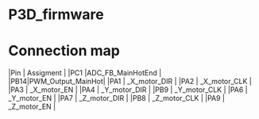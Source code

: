 # P3D_firmware
# Connection map
|Pin |    Assigment     |
|PC1 |ADC_FB_MainHotEnd |
|PB14|PWM_Output_MainHot|
|PA1 |   _X_motor_DIR   |
|PA2 |   _X_motor_CLK   |
|PA3 |   _X_motor_EN    |
|PA4 |   _Y_motor_DIR   |
|PB9 |   _Y_motor_CLK   |
|PA6 |   _Y_motor_EN    |
|PA7 |   _Z_motor_DIR   |
|PB8 |  _Z_motor_CLK    |
|PA9 |   _Z_motor_EN    |
